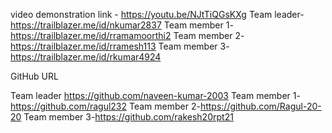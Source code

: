 video demonstration link - https://youtu.be/NJtTiQGsKXg
Team leader-https://trailblazer.me/id/nkumar2837
Team member 1-https://trailblazer.me/id/rramamoorthi2
Team member 2-https://trailblazer.me/id/rramesh113
Team member 3-https://trailblazer.me/id/rkumar4924

GitHub URL

Team leader https://github.com/naveen-kumar-2003
Team member 1- https://github.com/ragul232
Team member 2-https://github.com/Ragul-20-20
Team member 3-https://github.com/rakesh20rpt21
